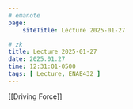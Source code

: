 ```yaml
---
# emanote
page:
    siteTitle: Lecture 2025-01-27

# zk
title: Lecture 2025-01-27
date: 2025.01.27
time: 12:31:01-0500
tags: [ Lecture, ENAE432 ]
---
```


[[Driving Force]]
